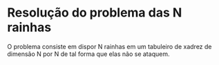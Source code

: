 # Resolução do problema das N rainhas 

O problema consiste em dispor N rainhas em um tabuleiro de xadrez de dimensão N por N de tal forma que elas não se ataquem.


